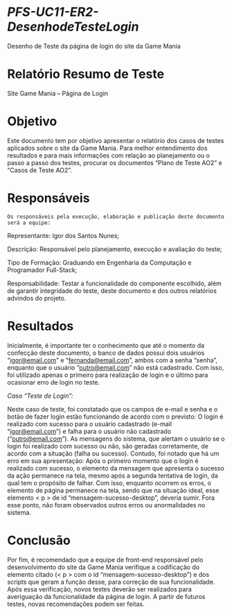 # *PFS-UC11-ER2-DesenhodeTesteLogin*
Desenho de Teste da página de login do site da Game Mania

# Relatório Resumo de Teste
Site Game Mania – 
Página de Login


# Objetivo
Este documento tem por objetivo apresentar o relatório dos casos de testes aplicados sobre o site da Game Mania. Para melhor entendimento dos resultados e para mais
informações com relação ao planejamento ou o passo a passo dos testes, procurar os documentos “Plano de Teste AO2” e “Casos de Teste AO2”.


# Responsáveis
    Os responsáveis pela execução, elaboração e publicação deste documento será a equipe:

Representante:	Igor dos Santos Nunes;

Descrição:	Responsável pelo planejamento, execução e avaliação do teste;

Tipo de Formação:	Graduando em Engenharia da Computação e Programador Full-Stack;

Responsabilidade:	Testar a funcionalidade do componente escolhido, além de garantir integridade do teste, deste documento e dos outros relatórios advindos do projeto.



# Resultados
Inicialmente, é importante ter o conhecimento que até o momento da confecção deste documento, o banco de dados possui dois usuários “igor@email.com” e 
“fernanda@email.com”, ambos com a senha “senha”, enquanto que o usuário “outro@email.com” não está cadastrado. Com isso, foi utilizado apenas o primeiro para 
realização de login e o último para ocasionar erro de login no teste.


*Caso “Teste de Login”:*

Neste caso de teste, foi constatado que os campos de e-mail e senha e o botão de fazer login estão funcionando de acordo com o previsto: O login é realizado com 
sucesso para o usuário cadastrado (e-mail “igor@email.com”) e falha para o usuário não cadastrado (“outro@email.com”). As mensagens do sistema, que alertam o usuário 
se o login foi realizado com sucesso ou não, são geradas corretamente, de acordo com a situação (falha ou sucesso). Contudo, foi notado que há um erro em sua 
apresentação: Após o primeiro momento que o login é realizado com sucesso, o elemento da mensagem que apresenta o sucesso da ação permanece na tela, mesmo após 
a segunda tentativa de login, da qual tem o propósito de falhar. Com isso, enquanto ocorrem os erros, o elemento de página permanece na tela, sendo que na situação 
ideal, esse elemento < p > de id “mensagem-sucesso-desktop”, deveria sumir. Fora esse ponto, não foram observados outros erros ou anormalidades no sistema.


# Conclusão
Por fim, é recomendado que a equipe de front-end responsável pelo desenvolvimento do site da Game Mania verifique a codificação do elemento citado (< p > com o 
id “mensagem-sucesso-desktop”) e dos scripts que geram a função desse, para correção de sua funcionalidade. Após essa verificação, novos testes deverão ser 
realizados para averiguação da funcionalidade da página de login. A partir de futuros testes, novas recomendações podem ser feitas.


